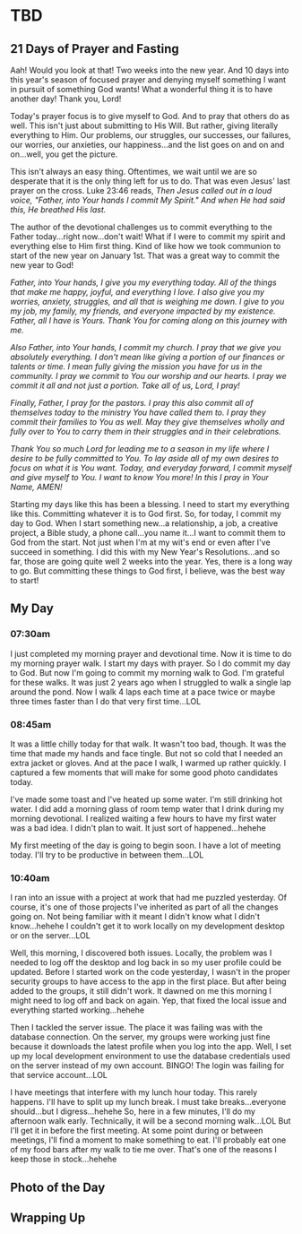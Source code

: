 # TBD

## 21 Days of Prayer and Fasting

Aah! Would you look at that! Two weeks into the new year. And 10 days into this year's season of focused prayer and denying myself something I want in pursuit of something God wants! What a wonderful thing it is to have another day! Thank you, Lord!

Today's prayer focus is to give myself to God. And to pray that others do as well. This isn't just about submitting to His Will. But rather, giving literally everything to Him. Our problems, our struggles, our successes, our failures, our worries, our anxieties, our happiness...and the list goes on and on and on...well, you get the picture.

This isn't always an easy thing. Oftentimes, we wait until we are so desperate that it is the only thing left for us to do. That was even Jesus' last prayer on the cross. Luke 23:46 reads, *Then Jesus called out in a loud voice, "Father, into Your hands I commit My Spirit." And when He had said this, He breathed His last.*

The author of the devotional challenges us to commit everything to the Father today...right now...don't wait! What if I were to commit my spirit and everything else to Him first thing. Kind of like how we took communion to start of the new year on January 1st. That was a great way to commit the new year to God!

*Father, into Your hands, I give you my everything today. All of the things that make me happy, joyful, and everything I love. I also give you my worries, anxiety, struggles, and all that is weighing me down. I give to you my job, my family, my friends, and everyone impacted by my existence. Father, all I have is Yours. Thank You for coming along on this journey with me.*

*Also Father, into Your hands, I commit my church. I pray that we give you absolutely everything. I don't mean like giving a portion of our finances or talents or time. I mean fully giving the mission you have for us in the community. I pray we commit to You our worship and our hearts. I pray we commit it all and not just a portion. Take all of us, Lord, I pray!*

*Finally, Father, I pray for the pastors. I pray this also commit all of themselves today to the ministry You have called them to. I pray they commit their families to You as well. May they give themselves wholly and fully over to You to carry them in their struggles and in their celebrations.*

*Thank You so much Lord for leading me to a season in my life where I desire to be fully committed to You. To lay aside all of my own desires to focus on what it is You want. Today, and everyday forward, I commit myself and give myself to You. I want to know You more! In this I pray in Your Name, AMEN!*

Starting my days like this has been a blessing. I need to start my everything like this. Committing whatever it is to God first. So, for today, I commit my day to God. When I start something new...a relationship, a job, a creative project, a Bible study, a phone call...you name it...I want to commit them to God from the start. Not just when I'm at my wit's end or even after I've succeed in something. I did this with my New Year's Resolutions...and so far, those are going quite well 2 weeks into the year. Yes, there is a long way to go. But committing these things to God first, I believe, was the best way to start!



## My Day

### 07:30am

I just completed my morning prayer and devotional time. Now it is time to do my morning prayer walk. I start my days with prayer. So I do commit my day to God. But now I'm going to commit my morning walk to God. I'm grateful for these walks. It was just 2 years ago when I struggled to walk a single lap around the pond. Now I walk 4 laps each time at a pace twice or maybe three times faster than I do that very first time...LOL

### 08:45am

It was a little chilly today for that walk. It wasn't too bad, though. It was the time that made my hands and face tingle. But not so cold that I needed an extra jacket or gloves. And at the pace I walk, I warmed up rather quickly. I captured a few moments that will make for some good photo candidates today.

I've made some toast and I've heated up some water. I'm still drinking hot water. I did add a morning glass of room temp water that I drink during my morning devotional. I realized waiting a few hours to have my first water was a bad idea. I didn't plan to wait. It just sort of happened...hehehe

My first meeting of the day is going to begin soon. I have a lot of meeting today. I'll try to be productive in between them...LOL

### 10:40am

I ran into an issue with a project at work that had me puzzled yesterday. Of course, it's one of those projects I've inherited as part of all the changes going on. Not being familiar with it meant I didn't know what I didn't know...hehehe I couldn't get it to work locally on my development desktop or on the server...LOL

Well, this morning, I discovered both issues. Locally, the problem was I needed to log off the desktop and log back in so my user profile could be updated. Before I started work on the code yesterday, I wasn't in the proper security groups to have access to the app in the first place. But after being added to the groups, it still didn't work. It dawned on me this morning I might need to log off and back on again. Yep, that fixed the local issue and everything started working...hehehe

Then I tackled the server issue. The place it was failing was with the database connection. On the server, my groups were working just fine because it downloads the latest profile when you log into the app. Well, I set up my local development environment to use the database credentials used on the server instead of my own account. BINGO! The login was failing for that service account...LOL

I have meetings that interfere with my lunch hour today. This rarely happens. I'll have to split up my lunch break. I must take breaks...everyone should...but I digress...hehehe So, here in a few minutes, I'll do my afternoon walk early. Technically, it will be a second morning walk...LOL But I'll get it in before the first meeting. At some point during or between meetings, I'll find a moment to make something to eat. I'll probably eat one of my food bars after my walk to tie me over. That's one of the reasons I keep those in stock...hehehe



## Photo of the Day



## Wrapping Up

